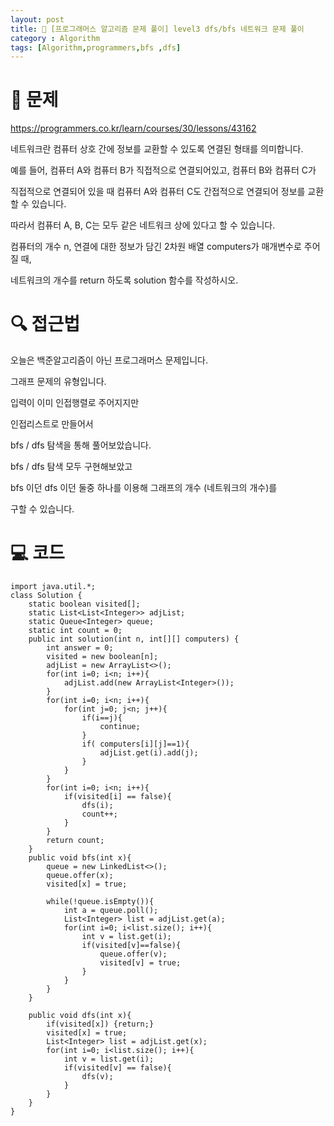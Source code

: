 ```yaml
---
layout: post
title: 📖 [프로그래머스 알고리즘 문제 풀이] level3 dfs/bfs 네트워크 문제 풀이
category : Algorithm
tags: [Algorithm,programmers,bfs ,dfs]
---
```

# 📖 문제
https://programmers.co.kr/learn/courses/30/lessons/43162

네트워크란 컴퓨터 상호 간에 정보를 교환할 수 있도록 연결된 형태를 의미합니다.

예를 들어, 컴퓨터 A와 컴퓨터 B가 직접적으로 연결되어있고, 컴퓨터 B와 컴퓨터 C가

직접적으로 연결되어 있을 때 컴퓨터 A와 컴퓨터 C도 간접적으로 연결되어 정보를 교환할 수 있습니다.

따라서 컴퓨터 A, B, C는 모두 같은 네트워크 상에 있다고 할 수 있습니다.

컴퓨터의 개수 n, 연결에 대한 정보가 담긴 2차원 배열 computers가 매개변수로 주어질 때,

네트워크의 개수를 return 하도록 solution 함수를 작성하시오.


# 🔍 접근법

오늘은 백준알고리즘이 아닌 프로그래머스 문제입니다.

그래프 문제의 유형입니다.

입력이 이미 인접행렬로 주어지지만

인접리스트로 만들어서 

bfs / dfs 탐색을 통해 풀어보았습니다.

bfs / dfs 탐색 모두 구현해보았고

bfs 이던 dfs 이던 둘중 하나를 이용해 그래프의 개수 (네트워크의 개수)를

구할 수 있습니다.
              
# 💻 코드

```
import java.util.*;
class Solution {
    static boolean visited[];
    static List<List<Integer>> adjList;
    static Queue<Integer> queue;
    static int count = 0;
    public int solution(int n, int[][] computers) {
        int answer = 0;
        visited = new boolean[n];
        adjList = new ArrayList<>();
        for(int i=0; i<n; i++){
            adjList.add(new ArrayList<Integer>());
        }
        for(int i=0; i<n; i++){
            for(int j=0; j<n; j++){
                if(i==j){
                    continue;
                }
                if( computers[i][j]==1){
                    adjList.get(i).add(j);
                }
            }
        }
        for(int i=0; i<n; i++){
            if(visited[i] == false){
                dfs(i);
                count++;
            }
        }
        return count;
    }
    public void bfs(int x){
        queue = new LinkedList<>();
        queue.offer(x);
        visited[x] = true;
        
        while(!queue.isEmpty()){
            int a = queue.poll();
            List<Integer> list = adjList.get(a);
            for(int i=0; i<list.size(); i++){
                int v = list.get(i);
                if(visited[v]==false){
                    queue.offer(v);
                    visited[v] = true;
                }
            }
        }
    }
    
    public void dfs(int x){
        if(visited[x]) {return;}
        visited[x] = true;
        List<Integer> list = adjList.get(x);
        for(int i=0; i<list.size(); i++){
            int v = list.get(i);
            if(visited[v] == false){
                dfs(v);
            }
        }
    }
}

```
